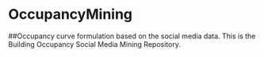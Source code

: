 # OccupancyMining
##Occupancy curve formulation based on the social media data.
This is the Building Occupancy Social Media Mining Repository. 
